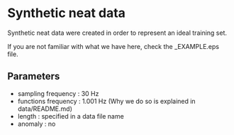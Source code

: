 # Synthetic neat data

Synthetic neat data were created in order to represent an ideal training set. 

If you are not familiar with what we have here, check the _EXAMPLE.eps file. 

## Parameters
- sampling frequency : 30 Hz
- functions frequency : 1.001 Hz (Why we do so is explained in data/README.md)
- length : specified in a data file name
- anomaly : no